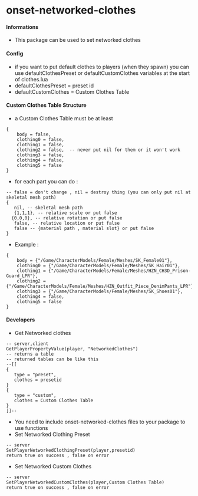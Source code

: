 # onset-networked-clothes

#### Informations
* This package can be used to set networked clothes

#### Config
* if you want to put default clothes to players (when they spawn) you can use defaultClothesPreset or defaultCustomClothes variables at the start of clothes.lua
* defaultClothesPreset = preset id
* defaultCustomClothes = Custom Clothes Table

#### Custom Clothes Table Structure
* a Custom Clothes Table must be at least
```
{
    body = false,
    clothing0 = false,
    clothing1 = false,
    clothing2 = false,  -- never put nil for them or it won't work
    clothing3 = false,
    clothing4 = false,
    clothing5 = false
}
```
* for each part you can do :
```
-- false = don't change , nil = destroy thing (you can only put nil at skeletal mesh path)
{
   nil, -- skeletal mesh path
   {1,1,1}, -- relative scale or put false
  {0,0,0}, -- relative rotation or put false 
   false, -- relative location or put false
   false -- {material path , material slot} or put false
} 
```
* Example :
```
{
    body = {"/Game/CharacterModels/Female/Meshes/SK_Female01"},
    clothing0 = {"/Game/CharacterModels/Female/Meshes/SK_Hair01"},
    clothing1 = {"/Game/CharacterModels/Female/Meshes/HZN_CH3D_Prison-Guard_LPR"},
    clothing2 = {"/Game/CharacterModels/Female/Meshes/HZN_Outfit_Piece_DenimPants_LPR"},
    clothing3 = {"/Game/CharacterModels/Female/Meshes/SK_Shoes01"},
    clothing4 = false,
    clothing5 = false
}
```
#### Developers
* Get Networked clothes
```
-- server,client
GetPlayerPropertyValue(player, "NetworkedClothes")
-- returns a table
-- returned tables can be like this
--[[
{
   type = "preset",
   clothes = presetid
}
{
   type = "custom",
   clothes = Custom Clothes Table
}
]]--
```
* You need to include onset-networked-clothes files to your package to use functions
* Set Networked Clothing Preset
```
-- server
SetPlayerNetworkedClothingPreset(player,presetid)
return true on success , false on error
```
* Set Networked Custom Clothes
```
-- server
SetPlayerNetworkedCustomClothes(player,Custom Clothes Table)
return true on success , false on error
```
